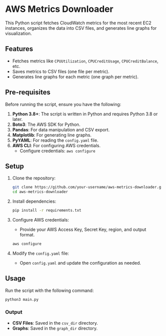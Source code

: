 # AWS Metrics Downloader

This Python script fetches CloudWatch metrics for the most recent EC2 instances, organizes the data into CSV files, and generates line graphs for visualization.

## Features
- Fetches metrics like `CPUUtilization`, `CPUCreditUsage`, `CPUCreditBalance`, etc.
- Saves metrics to CSV files (one file per metric).
- Generates line graphs for each metric (one graph per metric).

## Pre-requisites

Before running the script, ensure you have the following:

1. **Python 3.8+**: The script is written in Python and requires Python 3.8 or later.
2. **Boto3**: The AWS SDK for Python.
3. **Pandas**: For data manipulation and CSV export.
4. **Matplotlib**: For generating line graphs.
5. **PyYAML**: For reading the `config.yaml` file.
6. **AWS CLI**: For configuring AWS credentials.
   - Configure credentials: `aws configure`

## Setup

1. Clone the repository:

   ```bash
   git clone https://github.com/your-username/aws-metrics-downloader.git
   cd aws-metrics-downloader
   ```

2. Install dependencies:

   ```bash
   pip install -r requirements.txt
   ```

3. Configure AWS credentials:
    - Provide your AWS Access Key, Secret Key, region, and output format.

   ```bash
   aws configure
   ```

4. Modify the `config.yaml` file:
    - Open `config.yaml` and update the configuration as needed.

## Usage

Run the script with the following command:

   ```bash
   python3 main.py
   ```

### Output

- **CSV Files**: Saved in the `csv_dir` directory.
- **Graphs**: Saved in the `graph_dir` directory.

